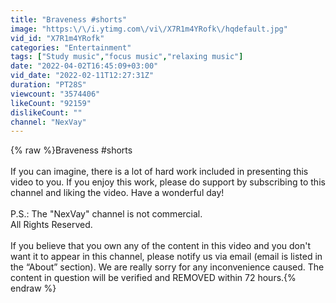 ```yaml
---
title: "Braveness #shorts"
image: "https:\/\/i.ytimg.com\/vi\/X7R1m4YRofk\/hqdefault.jpg"
vid_id: "X7R1m4YRofk"
categories: "Entertainment"
tags: ["Study music","focus music","relaxing music"]
date: "2022-04-02T16:45:09+03:00"
vid_date: "2022-02-11T12:27:31Z"
duration: "PT28S"
viewcount: "3574406"
likeCount: "92159"
dislikeCount: ""
channel: "NexVay"
---
```

{% raw %}Braveness #shorts<br /><br />If you can imagine, there is a lot of hard work included in presenting this video to you. If you enjoy this work, please do support by subscribing to this channel and liking the video. Have a wonderful day! <br /><br />P.S.: The &quot;NexVay&quot; channel is not commercial.<br />All Rights Reserved. <br /><br />If you believe that you own any of the content in this video and you don't want it to appear in this channel, please notify us via email (email is listed in the “About” section). We are really sorry for any inconvenience caused. The content in question will be verified and REMOVED within 72 hours.{% endraw %}
